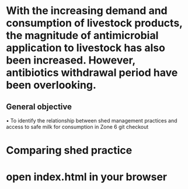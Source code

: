 # With the increasing demand and consumption of livestock products, the magnitude of antimicrobial application to livestock has also been increased. However, antibiotics withdrawal period have been overlooking. 

## General objective
•	To identify the relationship between shed management practices and access to safe milk for consumption in Zone 6 
git checkout 
# Comparing shed practice

# open index.html in your browser 
